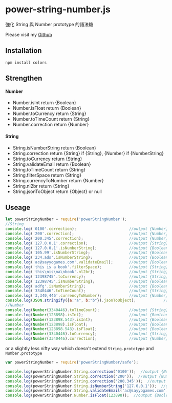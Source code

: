 # power-string-number.js

強化 String 與 Number prototype 的語法糖

Please visit my [Github](https://github.com/acscript666/power-string-number) 

## Installation
    npm install colors

## Strengthen

#### Number
- Number.isInt return {Boolean}
- Number.isFloat return {Boolean}
- Number.toCurrency return {String}
- Number.toTimeCount return {String}
- Number.correction return {Number}

#### String
- String.isNumberString return {Boolean}
- String.correction return {String} if {String}, {Number} if {NumberString}
- String.toCurrency return {String}
- String.validateEmail return {Boolean}
- String.toTimeCount return {String}
- String.filterSpace return {String}
- String.currencyToNumber return {Number}
- String.nl2br return {String}
- String.jsonToObject return {Object} or null

## Useage
```js
let powerStringNumber = require('powerStringNumber');
//String
console.log('0100'.correction);                       //output {Number} 100
console.log('200'.correction);                        //output {Number} 200
console.log('200.345'.correction);                    //output {Number} 200.345
console.log('127.0.0.1'.correction);                  //output {String} 127.0.0.1
console.log('127.0.0.1'.isNumberString);              //output {Boolean} false
console.log('105.99'.isNumberString);                 //output {Boolean} true
console.log('234.ads'.isNumberString);                //output {Boolean} false
console.log('ac@sayyogames.com'.validateEmail);       //output {Boolean} true
console.log('this is a book'.filterSpace);            //output {String} thisisabook
console.log('this\nis\na\nbook'.nl2br);               //output {String} this<br />is<br />a<br />book
console.log('12398745'.toCurrency);                   //output {String} 12,398,745
console.log('12398745'.isNumberString);               //output {Boolean} true
console.log('adfg'.isNumberString);                   //output {Boolean} false
console.log('3340446'.toTimeCount);                   //output {String} 38 天 15 小時 54 分 06 秒
console.log('3,340,446'.currencyToNumber);            //output {Number} 3340446
console.log(JSON.stringify({a:"a", b:"b"}).jsonToObject);            //output {Object} {a:"a", b:"b"}
//Number
console.log(Number(3340446).toTimeCount);             //output {String} 38 天 15 小時 54 分 06 秒
console.log(Number(123898).isInt);                    //output {Boolean} true
console.log(Number(123898.543).isInt);                //output {Boolean} false
console.log(Number(123898).isFloat);                  //output {Boolean} false
console.log(Number(123898.543).isFloat);              //output {Boolean} true
console.log(Number(3340446).toCurrency);              //output {String} 3,340,446
console.log(Number(3340446).correction);              //output {Number} 3340446
```

or a slightly less nifty way which doesn't extend `String.prototype` and `Number.prototype`

```js
var powerStringNumber = require('powerStringNumber/safe');

console.log(powerStringNumber.String.correction('0100'));  //output {Number} 100
console.log(powerStringNumber.String.correction('200'));  //output {Number} 200
console.log(powerStringNumber.String.correction('200.345'));  //output {Number} 200.345
console.log(powerStringNumber.String.isNumberString('127.0.0.1'));  //output {Boolean} false
console.log(powerStringNumber.String.validateEmail('ac@sayyogames.com'));  //output {Boolean} true
console.log(powerStringNumber.Number.isFloat(123898));  //output {Boolean} false